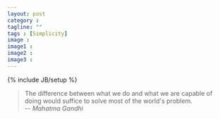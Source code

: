 ```yaml
---
layout: post
category : 
tagline: ""
tags : [Simplicity]
image : 
image1 : 
image2 : 
image3 : 
---
```


{% include JB/setup %}

> The difference between what we do and what we are capable of doing would suffice to solve most of the world's problem.<br>
> -- <cite>Mahatma Gandhi</cite><br>

